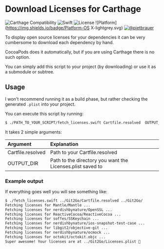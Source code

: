 # Download Licenses for Carthage

![Carthage Compatibility](https://img.shields.io/badge/Carthage-✔-f2a77e.svg?style=flat)
![Swift](https://img.shields.io/badge/Swift-2-orange.svg)
![License](https://img.shields.io/badge/License-MIT-lightgrey.svg)
![Platform](https://img.shields.io/badge/Platform-OS X-lightgrey.svg)
[![@pietbrauer](https://img.shields.io/badge/Contact-%40pietbrauer-blue.svg)](https://twitter.com/pietbrauer)

To display open source licenses for your dependencies it can be very cumbersome to download each dependency by hand.

CocoaPods does it automatically, but if you are using Carthage there is no such option.

You can simply add this script to your project (by downloading) or use it as a submodule or subtree.

## Usage

I won't recommend running it as a build phase, but rather checking the generated `.plist` into your project.

You can execute this script by running:

```bash
$ ./PATH_TO_YOUR_SCRIPT/fetch_licenses.swift Cartfile.resolved  OUTPUT_DIR
```

It takes 2 simple arguments:

|Argument|Explanation|
|:---|:---|
|Cartfile.resolved|Path to your Cartfile.resolved|
|OUTPUT_DIR|Path to the directory you want the Licenses.plist saved to|

### Example output

If everything goes well you will see something like:

```bash
$ ./fetch_licenses.swift ../Git2Go/Cartfile.resolved ../Git2Go/
Fetching licenses for Mantle/Mantle ...
Fetching licenses for nerdishbynature/OpenSSL ...
Fetching licenses for ReactiveCocoa/ReactiveCocoa ...
Fetching licenses for soffes/SSKeychain ...
Fetching licenses for nerdishbynature/ios-snapshot-test-case ...
Fetching licenses for libgit2/objective-git ...
Fetching licenses for nerdishbynature/ocmock ...
Fetching licenses for octokit/octokit.objc ...
Super awesome! Your licenses are at ../Git2Go/Licenses.plist 🍻
```
